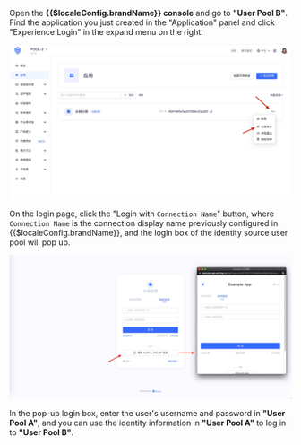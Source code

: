 <IntegrationDetailCard :title="`Login with CAS IdP ${$localeConfig.brandName}`">

Open the **{{$localeConfig.brandName}} console** and go to **"User Pool B"**. Find the application you just created in the "Application" panel and click "Experience Login" in the expand menu on the right.

<img src="../../images/connections/cas/7.jpg" class="md-img-padding" />

On the login page, click the "Login with `Connection Name`" button, where `Connection Name` is the connection display name previously configured in {{$localeConfig.brandName}}, and the login box of the identity source user pool will pop up.

<img src="../../images/connections/cas/8.jpg" class="md-img-padding" />

In the pop-up login box, enter the user's username and password in **"User Pool A"**, and you can use the identity information in **"User Pool A"** to log in to **"User Pool B"**.

</IntegrationDetailCard>
